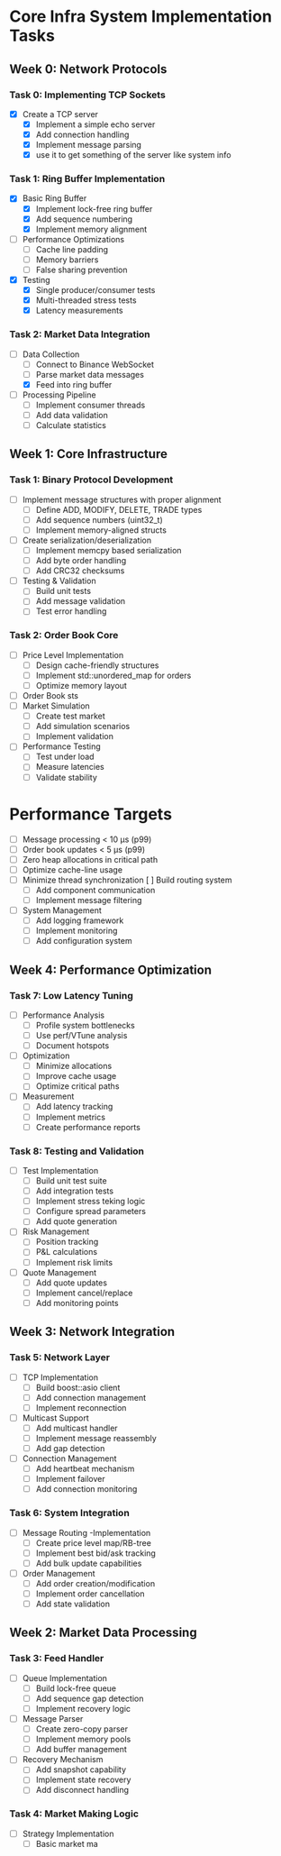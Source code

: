 # Core Infra System Implementation Tasks

## Week 0: Network Protocols

### Task 0: Implementing TCP Sockets
- [x] Create a TCP server
  - [x] Implement a simple echo server
  - [x] Add connection handling
  - [x] Implement message parsing
  - [x] use it to get something of the server like system info

### Task 1: Ring Buffer Implementation
- [x] Basic Ring Buffer
  - [x] Implement lock-free ring buffer
  - [x] Add sequence numbering
  - [x] Implement memory alignment
- [ ] Performance Optimizations
  - [ ] Cache line padding
  - [ ] Memory barriers
  - [ ] False sharing prevention
- [x] Testing
  - [x] Single producer/consumer tests
  - [x] Multi-threaded stress tests
  - [x] Latency measurements

### Task 2: Market Data Integration
- [ ] Data Collection
  - [ ] Connect to Binance WebSocket
  - [ ] Parse market data messages
  - [x] Feed into ring buffer
- [ ] Processing Pipeline
  - [ ] Implement consumer threads
  - [ ] Add data validation
  - [ ] Calculate statistics

## Week 1: Core Infrastructure

### Task 1: Binary Protocol Development
- [ ] Implement message structures with proper alignment
  - [ ] Define ADD, MODIFY, DELETE, TRADE types
  - [ ] Add sequence numbers (uint32_t)
  - [ ] Implement memory-aligned structs
- [ ] Create serialization/deserialization
  - [ ] Implement memcpy based serialization
  - [ ] Add byte order handling
  - [ ] Add CRC32 checksums
- [ ] Testing & Validation
  - [ ] Build unit tests
  - [ ] Add message validation
  - [ ] Test error handling

### Task 2: Order Book Core
- [ ] Price Level Implementation
  - [ ] Design cache-friendly structures
  - [ ] Implement std::unordered_map for orders
  - [ ] Optimize memory layout
- [ ] Order Book sts
- [ ] Market Simulation
  - [ ] Create test market
  - [ ] Add simulation scenarios
  - [ ] Implement validation
- [ ] Performance Testing
  - [ ] Test under load
  - [ ] Measure latencies
  - [ ] Validate stability

# Performance Targets
- [ ] Message processing < 10 μs (p99)
- [ ] Order book updates < 5 μs (p99)
- [ ] Zero heap allocations in critical path
- [ ] Optimize cache-line usage
- [ ] Minimize thread synchronization [ ] Build routing system
  - [ ] Add component communication
  - [ ] Implement message filtering
- [ ] System Management
  - [ ] Add logging framework
  - [ ] Implement monitoring
  - [ ] Add configuration system

## Week 4: Performance Optimization

### Task 7: Low Latency Tuning
- [ ] Performance Analysis
  - [ ] Profile system bottlenecks
  - [ ] Use perf/VTune analysis
  - [ ] Document hotspots
- [ ] Optimization
  - [ ] Minimize allocations
  - [ ] Improve cache usage
  - [ ] Optimize critical paths
- [ ] Measurement
  - [ ] Add latency tracking
  - [ ] Implement metrics
  - [ ] Create performance reports

### Task 8: Testing and Validation
- [ ] Test Implementation
  - [ ] Build unit test suite
  - [ ] Add integration tests
  - [ ] Implement stress teking logic
  - [ ] Configure spread parameters
  - [ ] Add quote generation
- [ ] Risk Management
  - [ ] Position tracking
  - [ ] P&L calculations
  - [ ] Implement risk limits
- [ ] Quote Management
  - [ ] Add quote updates
  - [ ] Implement cancel/replace
  - [ ] Add monitoring points

## Week 3: Network Integration

### Task 5: Network Layer
- [ ] TCP Implementation
  - [ ] Build boost::asio client
  - [ ] Add connection management
  - [ ] Implement reconnection
- [ ] Multicast Support
  - [ ] Add multicast handler
  - [ ] Implement message reassembly
  - [ ] Add gap detection
- [ ] Connection Management
  - [ ] Add heartbeat mechanism
  - [ ] Implement failover
  - [ ] Add connection monitoring

### Task 6: System Integration
- [ ] Message Routing
  -Implementation
  - [ ] Create price level map/RB-tree
  - [ ] Implement best bid/ask tracking
  - [ ] Add bulk update capabilities
- [ ] Order Management
  - [ ] Add order creation/modification
  - [ ] Implement order cancellation
  - [ ] Add state validation

## Week 2: Market Data Processing

### Task 3: Feed Handler
- [ ] Queue Implementation
  - [ ] Build lock-free queue
  - [ ] Add sequence gap detection
  - [ ] Implement recovery logic
- [ ] Message Parser
  - [ ] Create zero-copy parser
  - [ ] Implement memory pools
  - [ ] Add buffer management
- [ ] Recovery Mechanism
  - [ ] Add snapshot capability
  - [ ] Implement state recovery
  - [ ] Add disconnect handling

### Task 4: Market Making Logic
- [ ] Strategy Implementation
  - [ ] Basic market ma
